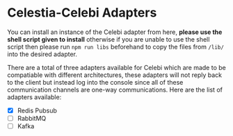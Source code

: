 # Celestia-Celebi Adapters
You can install an instance of the Celebi adapter from here, **please use the shell script given to install** otherwise if you are unable to use the shell script then please run `npm run libs` beforehand to copy the files from `/lib/` into the desired adapter.

There are a total of three adapters available for Celebi which are made to be compatiable with different architectures, these adapters will not reply back to the client but instead log into the console since all of these communication channels are one-way communications. Here are the list of adapters available:
- [x] Redis Pubsub
- [ ] RabbitMQ
- [ ] Kafka